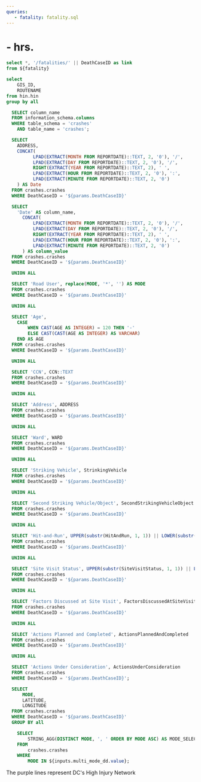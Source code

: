 ```yaml
---
queries:
   - fatality: fatality.sql
---
```


# <Value data={Tittle} column=ADDRESS/> - <Value data={Tittle} column=Date/> hrs.

```sql fatality_with_link
select *, '/fatalities/' || DeathCaseID as link
from ${fatality}
```

```sql unique_hin
select 
    GIS_ID,
    ROUTENAME
from hin.hin
group by all
```

```sql columns
  SELECT column_name
  FROM information_schema.columns
  WHERE table_schema = 'crashes'
    AND table_name = 'crashes';
```

```sql Tittle
  SELECT 
    ADDRESS,
    CONCAT(
          LPAD(EXTRACT(MONTH FROM REPORTDATE)::TEXT, 2, '0'), '/', 
          LPAD(EXTRACT(DAY FROM REPORTDATE)::TEXT, 2, '0'), '/', 
          RIGHT(EXTRACT(YEAR FROM REPORTDATE)::TEXT, 2), ' ', 
          LPAD(EXTRACT(HOUR FROM REPORTDATE)::TEXT, 2, '0'), ':', 
          LPAD(EXTRACT(MINUTE FROM REPORTDATE)::TEXT, 2, '0')
    ) AS Date
  FROM crashes.crashes
  WHERE DeathCaseID = '${params.DeathCaseID}'
```

```sql pivot_table
  SELECT 
    'Date' AS column_name, 
      CONCAT(
          LPAD(EXTRACT(MONTH FROM REPORTDATE)::TEXT, 2, '0'), '/', 
          LPAD(EXTRACT(DAY FROM REPORTDATE)::TEXT, 2, '0'), '/', 
          RIGHT(EXTRACT(YEAR FROM REPORTDATE)::TEXT, 2), ' ', 
          LPAD(EXTRACT(HOUR FROM REPORTDATE)::TEXT, 2, '0'), ':', 
          LPAD(EXTRACT(MINUTE FROM REPORTDATE)::TEXT, 2, '0')
      ) AS column_value
  FROM crashes.crashes
  WHERE DeathCaseID = '${params.DeathCaseID}'

  UNION ALL

  SELECT 'Road User', replace(MODE, '*', '') AS MODE
  FROM crashes.crashes
  WHERE DeathCaseID = '${params.DeathCaseID}'

  UNION ALL

  SELECT 'Age', 
    CASE
        WHEN CAST(AGE AS INTEGER) = 120 THEN '-'
        ELSE CAST(CAST(AGE AS INTEGER) AS VARCHAR)
    END AS AGE
  FROM crashes.crashes
  WHERE DeathCaseID = '${params.DeathCaseID}'

  UNION ALL

  SELECT 'CCN', CCN::TEXT
  FROM crashes.crashes
  WHERE DeathCaseID = '${params.DeathCaseID}'

  UNION ALL

  SELECT 'Address', ADDRESS
  FROM crashes.crashes
  WHERE DeathCaseID = '${params.DeathCaseID}'

  UNION ALL

  SELECT 'Ward', WARD
  FROM crashes.crashes
  WHERE DeathCaseID = '${params.DeathCaseID}'

  UNION ALL

  SELECT 'Striking Vehicle', StrinkingVehicle
  FROM crashes.crashes
  WHERE DeathCaseID = '${params.DeathCaseID}'

  UNION ALL

  SELECT 'Second Striking Vehicle/Object', SecondStrikingVehicleObject
  FROM crashes.crashes
  WHERE DeathCaseID = '${params.DeathCaseID}'

  UNION ALL

  SELECT 'Hit-and-Run', UPPER(substr(HitAndRun, 1, 1)) || LOWER(substr(HitAndRun, 2))
  FROM crashes.crashes
  WHERE DeathCaseID = '${params.DeathCaseID}'

  UNION ALL

  SELECT 'Site Visit Status', UPPER(substr(SiteVisitStatus, 1, 1)) || LOWER(substr(SiteVisitStatus, 2))
  FROM crashes.crashes
  WHERE DeathCaseID = '${params.DeathCaseID}'

  UNION ALL

  SELECT 'Factors Discussed at Site Visit', FactorsDiscussedAtSiteVisit
  FROM crashes.crashes
  WHERE DeathCaseID = '${params.DeathCaseID}'

  UNION ALL

  SELECT 'Actions Planned and Completed', ActionsPlannedAndCompleted
  FROM crashes.crashes
  WHERE DeathCaseID = '${params.DeathCaseID}'

  UNION ALL

  SELECT 'Actions Under Consideration', ActionsUnderConsideration
  FROM crashes.crashes
  WHERE DeathCaseID = '${params.DeathCaseID}';
```

```sql incidents
  SELECT
      MODE,
      LATITUDE,
      LONGITUDE
  FROM crashes.crashes
  WHERE DeathCaseID = '${params.DeathCaseID}'
  GROUP BY all
```

```sql mode_selection
    SELECT
        STRING_AGG(DISTINCT MODE, ', ' ORDER BY MODE ASC) AS MODE_SELECTION
    FROM
        crashes.crashes
    WHERE
        MODE IN ${inputs.multi_mode_dd.value};
```

<Grid cols=2>
    <Group>
      <BaseMap
        height=445
        title="Fatality Location"
        startingZoom=17
        >
        <Points data={incidents} lat=LATITUDE long=LONGITUDE value=MODE pointName=MODE colorPalette={['#ff5a53']}/>
        <Areas data={unique_hin} geoJsonUrl='https://raw.githubusercontent.com/rafaelmorenoco/Crash-Injury-Dashboard-Frontend/main/static/High_Injury_Network.geojson' geoId=GIS_ID areaCol=GIS_ID borderColor=#9d00ff color=#1C00ff00/ ignoreZoom=true 
        tooltip={[
          {id: 'ROUTENAME'}
        ]}
        />
      </BaseMap>
      <Note>
        The purple lines represent DC's High Injury Network
      </Note>
    </Group>
    <Group>
      <DataTable data={pivot_table} rows=all wrapTitles=true rowShading=true>
        <Column id=column_name title="Fatality Details" wrap=true/>
        <Column id=column_value title=" " wrap=true/>
      </DataTable>
    </Group>
</Grid>
